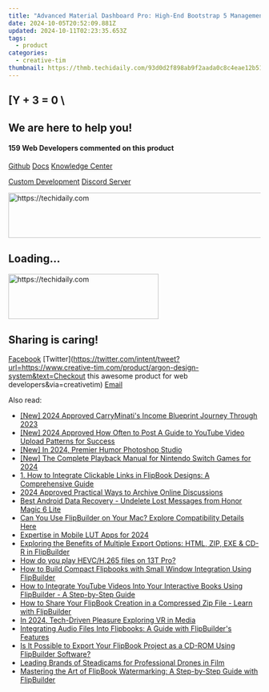 ```yaml
---
title: "Advanced Material Dashboard Pro: High-End Bootstrap 5 Management Suite with Admin Panel - Creative Tim's Premier Solution"
date: 2024-10-05T20:52:09.881Z
updated: 2024-10-11T02:23:35.653Z
tags:
  - product
categories:
  - creative-tim
thumbnail: https://thmb.techidaily.com/93d0d2f898ab9f2aada0c8c4eae12b5163704e3e0107a7a0c827d88713775503.png
---
```


## \[Y + 3 = 0 \

## We are here to help you!

#### 159 Web Developers commented on this product

[Github](https://github.com/creativetimofficial/argon-design-system) [Docs](https://tools.techidaily.com/creative-tim/products/) [Knowledge Center](https://tools.techidaily.com/creative-tim/products/) 

[Custom Development](https://tools.techidaily.com/creative-tim/products/) [Discord Server](https://discord.com/invite/FhCJCaHdQa) 

<!-- affiliate ads begin -->
<a href="https://appsumo.8odi.net/c/5597632/2082536/7443" target="_top" id="2082536">
  <img src="//a.impactradius-go.com/display-ad/7443-2082536" border="0" alt="https://techidaily.com" width="728" height="90"/>
</a>
<img height="0" width="0" src="https://appsumo.8odi.net/i/5597632/2082536/7443" style="position:absolute;visibility:hidden;" border="0" />
<!-- affiliate ads end -->

## Loading...

<!-- affiliate ads begin -->
<a href="https://aligracehair.sjv.io/c/5597632/2135399/19272" target="_top" id="2135399">
  <img src="//a.impactradius-go.com/display-ad/19272-2135399" border="0" alt="https://techidaily.com" width="300" height="90"/>
</a>
<img height="0" width="0" src="https://aligracehair.sjv.io/i/5597632/2135399/19272" style="position:absolute;visibility:hidden;" border="0" />
<!-- affiliate ads end -->

## Sharing is caring!

[Facebook](https://www.facebook.com/sharer/sharer.php?u=https://www.creative-tim.com/product/argon-design-system?src=sdkpreparse) [Twitter](https://twitter.com/intent/tweet?url=https://www.creative-tim.com/product/argon-design-system&text=Checkout this awesome product for web developers&via=creativetim) [Email](https://tools.techidaily.com/creative-tim/products/)

<ins class="adsbygoogle"
     style="display:block"
     data-ad-format="autorelaxed"
     data-ad-client="ca-pub-7571918770474297"
     data-ad-slot="1223367746"></ins>

<ins class="adsbygoogle"
     style="display:block"
     data-ad-client="ca-pub-7571918770474297"
     data-ad-slot="8358498916"
     data-ad-format="auto"
     data-full-width-responsive="true"></ins>

<span class="atpl-alsoreadstyle">Also read:</span>
<div><ul>
<li><a href="https://facebook-record-videos.techidaily.com/new-2024-approved-carryminatis-income-blueprint-journey-through-2023/"><u>[New] 2024 Approved CarryMinati's Income Blueprint Journey Through 2023</u></a></li>
<li><a href="https://eaxpv-info.techidaily.com/new-2024-approved-how-often-to-post-a-guide-to-youtube-video-upload-patterns-for-success/"><u>[New] 2024 Approved How Often to Post A Guide to YouTube Video Upload Patterns for Success</u></a></li>
<li><a href="https://fox-direct.techidaily.com/new-in-2024-premier-humor-photoshop-studio/"><u>[New] In 2024, Premier Humor Photoshop Studio</u></a></li>
<li><a href="https://screen-mirroring-recording.techidaily.com/new-the-complete-playback-manual-for-nintendo-switch-games-for-2024/"><u>[New] The Complete Playback Manual for Nintendo Switch Games for 2024</u></a></li>
<li><a href="https://discover-cheats.techidaily.com/1-how-to-integrate-clickable-links-in-flipbook-designs-a-comprehensive-guide/"><u>1. How to Integrate Clickable Links in FlipBook Designs: A Comprehensive Guide</u></a></li>
<li><a href="https://screen-video-capture.techidaily.com/2024-approved-practical-ways-to-archive-online-discussions/"><u>2024 Approved Practical Ways to Archive Online Discussions</u></a></li>
<li><a href="https://phone-solutions.techidaily.com/best-android-data-recovery-undelete-lost-messages-from-honor-magic-6-lite-by-fonelab-android-recover-messages/"><u>Best Android Data Recovery - Undelete Lost Messages from Honor Magic 6 Lite</u></a></li>
<li><a href="https://discover-cheats.techidaily.com/can-you-use-flipbuilder-on-your-mac-explore-compatibility-details-here/"><u>Can You Use FlipBuilder on Your Mac? Explore Compatibility Details Here</u></a></li>
<li><a href="https://some-techniques.techidaily.com/expertise-in-mobile-lut-apps-for-2024/"><u>Expertise in Mobile LUT Apps for 2024</u></a></li>
<li><a href="https://discover-cheats.techidaily.com/exploring-the-benefits-of-multiple-export-options-html-zip-exe-and-cd-r-in-flipbuilder/"><u>Exploring the Benefits of Multiple Export Options: HTML, ZIP, EXE & CD-R in FlipBuilder</u></a></li>
<li><a href="https://phone-solutions.techidaily.com/how-do-you-play-hevch265-files-on-13t-pro-by-aiseesoft-video-converter-play-hevc-video-on-android/"><u>How do you play HEVC/H.265 files on 13T Pro?</u></a></li>
<li><a href="https://discover-cheats.techidaily.com/how-to-build-compact-flipbooks-with-small-window-integration-using-flipbuilder/"><u>How to Build Compact Flipbooks with Small Window Integration Using FlipBuilder</u></a></li>
<li><a href="https://discover-cheats.techidaily.com/how-to-integrate-youtube-videos-into-your-interactive-books-using-flipbuilder-a-step-by-step-guide/"><u>How to Integrate YouTube Videos Into Your Interactive Books Using FlipBuilder - A Step-by-Step Guide</u></a></li>
<li><a href="https://discover-cheats.techidaily.com/how-to-share-your-flipbook-creation-in-a-compressed-zip-file-learn-with-flipbuilder/"><u>How to Share Your FlipBook Creation in a Compressed Zip File - Learn with FlipBuilder</u></a></li>
<li><a href="https://some-guidance.techidaily.com/in-2024-tech-driven-pleasure-exploring-vr-in-media/"><u>In 2024, Tech-Driven Pleasure Exploring VR in Media</u></a></li>
<li><a href="https://discover-cheats.techidaily.com/integrating-audio-files-into-flipbooks-a-guide-with-flipbuilders-features/"><u>Integrating Audio Files Into Flipbooks: A Guide with FlipBuilder's Features</u></a></li>
<li><a href="https://discover-cheats.techidaily.com/is-it-possible-to-export-your-flipbook-project-as-a-cd-rom-using-flipbuilder-software/"><u>Is It Possible to Export Your FlipBook Project as a CD-ROM Using FlipBuilder Software?</u></a></li>
<li><a href="https://extra-information.techidaily.com/leading-brands-of-steadicams-for-professional-drones-in-film/"><u>Leading Brands of Steadicams for Professional Drones in Film</u></a></li>
<li><a href="https://discover-cheats.techidaily.com/mastering-the-art-of-flipbook-watermarking-a-step-by-step-guide-with-flipbuilder/"><u>Mastering the Art of FlipBook Watermarking: A Step-by-Step Guide with FlipBuilder</u></a></li>
</ul></div>

